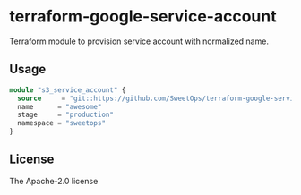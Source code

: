# terraform-google-service-account

Terraform module to provision service account with normalized name.

## Usage

```terraform
module "s3_service_account" {
  source     = "git::https://github.com/SweetOps/terraform-google-service-account.git?ref=master"
  name      = "awesome"
  stage     = "production"
  namespace = "sweetops"
}
```

<!--- BEGIN_TF_DOCS --->

<!--- END_TF_DOCS --->

## License
The Apache-2.0 license